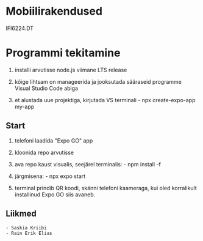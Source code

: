 # Mobiilirakendused

IFI6224.DT

# Programmi tekitamine

1. installi arvutisse node.js viimane LTS release

2. kõige lihtsam on manageerida ja jooksutada sääraseid programme Visual Studio Code abiga

3. et alustada uue projektiga, kirjutada VS terminali - npx create-expo-app my-app

## Start

1. telefoni laadida "Expo GO" app

2. kloonida repo arvutisse

3. ava repo kaust visualis, seejärel terminalis: - npm install -f

4. järgmisena: - npx expo start

5. terminal prindib QR koodi, skänni telefoni kaameraga, kui oled korralikult installinud Expo GO siis avaneb.

## Liikmed

    - Saskia Kriibi
    - Rain Erik Elias
